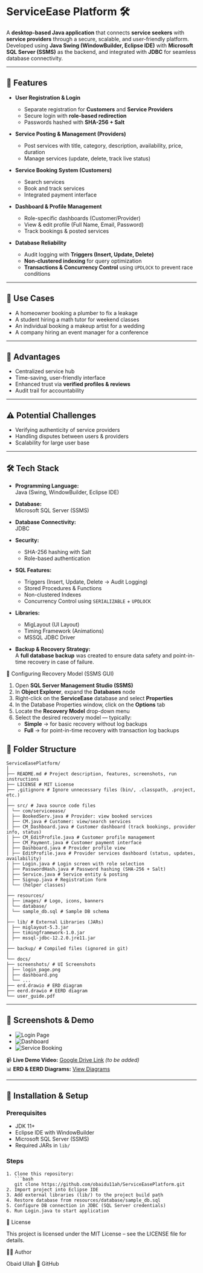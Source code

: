 # ServiceEase Platform 🛠️

A **desktop-based Java application** that connects **service seekers** with **service providers** through a secure, scalable, and user-friendly platform.  
Developed using **Java Swing (WindowBuilder, Eclipse IDE)** with **Microsoft SQL Server (SSMS)** as the backend, and integrated with **JDBC** for seamless database connectivity.  

---

## 📌 Features

- **User Registration & Login**
  - Separate registration for **Customers** and **Service Providers**
  - Secure login with **role-based redirection**
  - Passwords hashed with **SHA-256 + Salt**

- **Service Posting & Management (Providers)**
  - Post services with title, category, description, availability, price, duration
  - Manage services (update, delete, track live status)

- **Service Booking System (Customers)**
  - Search services
  - Book and track services
  - Integrated payment interface

- **Dashboard & Profile Management**
  - Role-specific dashboards (Customer/Provider)
  - View & edit profile (Full Name, Email, Password)
  - Track bookings & posted services

- **Database Reliability**
  - Audit logging with **Triggers (Insert, Update, Delete)**
  - **Non-clustered indexing** for query optimization
  - **Transactions & Concurrency Control** using `UPDLOCK` to prevent race conditions

---

## 📌 Use Cases

- A homeowner booking a plumber to fix a leakage
- A student hiring a math tutor for weekend classes
- An individual booking a makeup artist for a wedding
- A company hiring an event manager for a conference

---

## 📌 Advantages

- Centralized service hub
- Time-saving, user-friendly interface
- Enhanced trust via **verified profiles & reviews**
- Audit trail for accountability

---

## ⚠️ Potential Challenges

- Verifying authenticity of service providers
- Handling disputes between users & providers
- Scalability for large user base

---
## 🛠️ Tech Stack

- **Programming Language:**  
  Java (Swing, WindowBuilder, Eclipse IDE)

- **Database:**  
  Microsoft SQL Server (SSMS)

- **Database Connectivity:**  
  JDBC

- **Security:**  
  - SHA-256 hashing with Salt  
  - Role-based authentication  

- **SQL Features:**  
  - Triggers (Insert, Update, Delete → Audit Logging)  
  - Stored Procedures & Functions  
  - Non-clustered Indexes  
  - Concurrency Control using `SERIALIZABLE` + `UPDLOCK`  

- **Libraries:**  
  - MigLayout (UI Layout)  
  - Timing Framework (Animations)  
  - MSSQL JDBC Driver  

- **Backup & Recovery Strategy:**  
  A **full database backup** was created to ensure data safety and point-in-time recovery in case of failure.  

 🔹 Configuring Recovery Model (SSMS GUI)
  1. Open **SQL Server Management Studio (SSMS)**  
  2. In **Object Explorer**, expand the **Databases** node  
  3. Right-click on the **ServiceEase** database and select **Properties**  
  4. In the Database Properties window, click on the **Options** tab  
  5. Locate the **Recovery Model** drop-down menu  
  6. Select the desired recovery model — typically:  
     - **Simple** → for basic recovery without log backups  
     - **Full** → for point-in-time recovery with transaction log backups  


## 📂 Folder Structure
```
ServiceEasePlatform/
│
├── README.md # Project description, features, screenshots, run instructions
├── LICENSE # MIT License
├── .gitignore # Ignore unnecessary files (bin/, .classpath, .project, etc.)
│
├── src/ # Java source code files
│ └── com/serviceease/
│ ├── BookedServ.java # Provider: view booked services
│ ├── CM.java # Customer: view/search services
│ ├── CM_Dashboard.java # Customer dashboard (track bookings, provider info, status)
│ ├── CM_EditProfile.java # Customer profile management
│ ├── CM_Payment.java # Customer payment interface
│ ├── Dashboard.java # Provider profile view
│ ├── EditProfile.java # Provider services dashboard (status, updates, availability)
│ ├── Login.java # Login screen with role selection
│ ├── PasswordHash.java # Password hashing (SHA-256 + Salt)
│ ├── Service.java # Service entity & posting
│ ├── Signup.java # Registration form
│ └── (helper classes)
│
├── resources/
│ ├── images/ # Logo, icons, banners
│ └── database/
│ └── sample_db.sql # Sample DB schema
│
├── lib/ # External Libraries (JARs)
│ ├── miglayout-5.3.jar
│ ├── timingframework-1.0.jar
│ ├── mssql-jdbc-12.2.0.jre11.jar
│
├── backup/ # Compiled files (ignored in git)
│
└── docs/
├── screenshots/ # UI Screenshots
│ ├── login_page.png
│ ├── dashboard.png
│ └── ...
├── erd.drawio # ERD diagram
├── eerd.drawio # EERD diagram
└── user_guide.pdf
```

---

## 📸 Screenshots & Demo

- ![Login Page](docs/screenshots/login_page.png)
- ![Dashboard](docs/screenshots/dashboard.png)
- ![Service Booking](docs/screenshots/booking.png)

📹 **Live Demo Video:** [Google Drive Link](https://drive.google.com/your-demo-link) *(to be added)*  
📊 **ERD & EERD Diagrams:** [View Diagrams](docs/erd.drawio)

---

## 🚀 Installation & Setup

### Prerequisites
- JDK 11+
- Eclipse IDE with WindowBuilder
- Microsoft SQL Server (SSMS)
- Required JARs in `lib/`

### Steps
```
1. Clone this repository:
   ```bash
   git clone https://github.com/obaidu11ah/ServiceEasePlatform.git
2. Import project into Eclipse IDE
3. Add external libraries (lib/) to the project build path
4. Restore database from resources/database/sample_db.sql
5. Configure DB connection in JDBC (SQL Server credentials)
6. Run Login.java to start application

```

📜 License

This project is licensed under the MIT License – see the LICENSE file for details.

👨‍💻 Author

Obaid Ullah
🔗 GitHub
